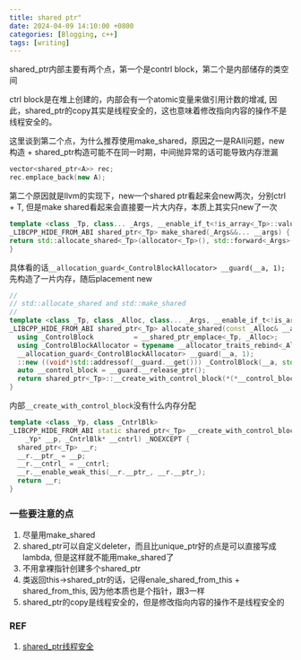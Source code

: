 ```yaml
---
title: shared ptr"
date: 2024-04-09 14:10:00 +0800
categories: [Blogging, c++]
tags: [writing]
---
```


shared_ptr内部主要有两个点，第一个是contrl block，第二个是内部储存的类空间

ctrl block是在堆上创建的，内部会有一个atomic变量来做引用计数的增减, 因此，shared_ptr的copy其实是线程安全的，这也意味着修改指向内容的操作不是线程安全的。

这里谈到第二个点，为什么推荐使用make_shared，原因之一是RAII问题，new构造 + shared_ptr构造可能不在同一时期，中间抛异常的话可能导致内存泄漏

```cpp
vector<shared_ptr<A>> rec;
rec.emplace_back(new A);
```

第二个原因就是llvm的实现下，new一个shared ptr看起来会new两次，分别ctrl + T, 但是make shared看起来会直接要一片大内存，本质上其实只new了一次

```cpp
template <class _Tp, class... _Args, __enable_if_t<!is_array<_Tp>::value, int> = 0>
_LIBCPP_HIDE_FROM_ABI shared_ptr<_Tp> make_shared(_Args&&... __args) {
return std::allocate_shared<_Tp>(allocator<_Tp>(), std::forward<_Args>(__args)...);
}
```

具体看的话`__allocation_guard<_ControlBlockAllocator> __guard(__a, 1);`先构造了一片内存，随后placement new

```cpp
//
// std::allocate_shared and std::make_shared
//
template <class _Tp, class _Alloc, class... _Args, __enable_if_t<!is_array<_Tp>::value, int> = 0>
_LIBCPP_HIDE_FROM_ABI shared_ptr<_Tp> allocate_shared(const _Alloc& __a, _Args&&... __args) {
  using _ControlBlock          = __shared_ptr_emplace<_Tp, _Alloc>;
  using _ControlBlockAllocator = typename __allocator_traits_rebind<_Alloc, _ControlBlock>::type;
  __allocation_guard<_ControlBlockAllocator> __guard(__a, 1);
  ::new ((void*)std::addressof(__guard.__get())) _ControlBlock(__a, std::forward<_Args>(__args)...);
  auto __control_block = __guard.__release_ptr();
  return shared_ptr<_Tp>::__create_with_control_block(*(*__control_block).__get_elem(), std::addressof(*__control_block));
}
```

内部`__create_with_control_block`没有什么内存分配

```cpp
template <class _Yp, class _CntrlBlk>
_LIBCPP_HIDE_FROM_ABI static shared_ptr<_Tp> __create_with_control_block(
    _Yp* __p, _CntrlBlk* __cntrl) _NOEXCEPT {
  shared_ptr<_Tp> __r;
  __r.__ptr_ = __p;
  __r.__cntrl_ = __cntrl;
  __r.__enable_weak_this(__r.__ptr_, __r.__ptr_);
  return __r;
}
```

### 一些要注意的点

1. 尽量用make_shared
2. shared_ptr可以自定义deleter，而且比unique_ptr好的点是可以直接写成lambda, 但是这样就不能用make_shared了
3. 不用拿裸指针创建多个shared_ptr   
4. 类返回this->shared_ptr的话，记得enale_shared_from_this + shared_from_this, 因为他本质也是个指针，跟3一样
5. shared_ptr的copy是线程安全的，但是修改指向内容的操作不是线程安全的


### REF

1. [shared_ptr线程安全](https://zhuanlan.zhihu.com/p/416289479)

